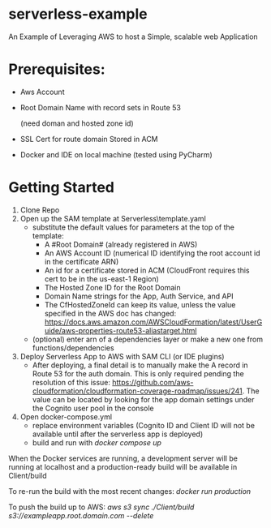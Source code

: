 # serverless-example

An Example of Leveraging AWS to host a Simple, scalable web Application

# Prerequisites:

- Aws Account
- Root Domain Name with record sets in Route 53  

  (need doman and hosted zone id)
- SSL Cert for route domain Stored in ACM 
- Docker and IDE on local machine (tested using PyCharm)

# Getting Started

1. Clone Repo
2. Open up the SAM template at Serverless\template.yaml
   - substitute the default values for parameters at the top of the template:
     - A #Root Domain# (already registered in AWS)
     - An AWS Account ID (numerical ID identifying the root account id in the certificate ARN)
     - An id for a certificate stored in ACM (CloudFront requires this cert to be in the us-east-1 Region)
     - The Hosted Zone ID for the Root Domain
     - Domain Name strings for  the App, Auth Service, and API
     - The CfHostedZoneId can keep its value, unless the value specified in the AWS doc has changed: https://docs.aws.amazon.com/AWSCloudFormation/latest/UserGuide/aws-properties-route53-aliastarget.html
   - (optional) enter arn of a dependencies layer or make a new one from functions/dependencies
3. Deploy Serverless App to AWS with SAM CLI (or IDE plugins)
    - After deploying, a final detail is to manually make the A record in Route 53 for the auth domain. This is only required pending the resolution of this issue: https://github.com/aws-cloudformation/cloudformation-coverage-roadmap/issues/241. The value can be located by looking for the app domain settings under the Cognito user pool in the console
4. Open docker-compose.yml
   - replace environment variables (Cognito ID and Client ID will not be available until after the serverless app is deployed)
   - build and run with *docker compose up*

When the Docker services are running, a development server will be running at localhost and a production-ready build will be available in Client/build

To re-run the build with the most recent changes: *docker run production*

To push the build up to AWS: *aws s3 sync ./Client/build s3://exampleapp.root.domain.com --delete*  


